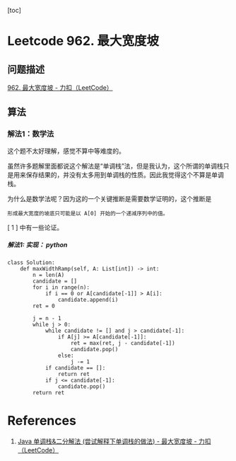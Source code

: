 [toc]

# Leetcode 962. 最大宽度坡

## 问题描述

[962. 最大宽度坡 - 力扣（LeetCode）](https://leetcode-cn.com/problems/maximum-width-ramp/)

## 算法

### 解法1：数学法

这个题不太好理解，感觉不算中等难度的。

虽然许多题解里面都说这个解法是“单调栈”法，但是我认为，这个所谓的单调栈只是用来保存结果的，并没有太多用到单调栈的性质。因此我觉得这个不算是单调栈。

为什么是数学法呢？因为这的一个关键推断是需要数学证明的，这个推断是

```
形成最大宽度的坡底只可能是以 A[0] 开始的一个递减序列中的值。
```

[ 1 ] 中有一些论证。

##### 解法1: 实现： python

```
class Solution:
    def maxWidthRamp(self, A: List[int]) -> int:
        n = len(A)
        candidate = []
        for i in range(n):
            if i == 0 or A[candidate[-1]] > A[i]:
                candidate.append(i)
        ret = 0

        j = n - 1
        while j > 0:
            while candidate != [] and j > candidate[-1]:
                if A[j] >= A[candidate[-1]]: 
                    ret = max(ret, j - candidate[-1])
                    candidate.pop()
                else:
                    j -= 1
            if candidate == []: 
                return ret
            if j <= candidate[-1]: 
                candidate.pop()
        return ret
```

# References
1. [Java 单调栈&二分解法 (尝试解释下单调栈的做法) - 最大宽度坡 - 力扣（LeetCode）](https://leetcode-cn.com/problems/maximum-width-ramp/solution/java-dan-diao-zhan-er-fen-jie-fa-chang-shi-jie-shi/)